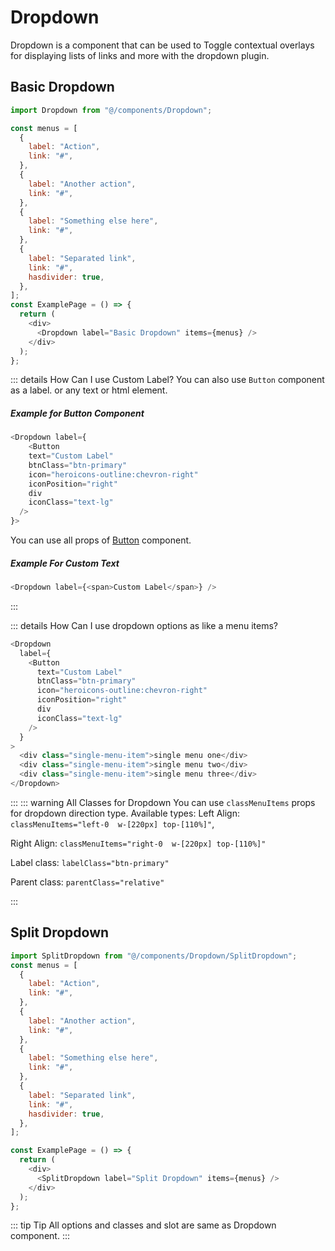 # Dropdown

Dropdown is a component that can be used to Toggle contextual overlays for displaying lists of links and more with the dropdown plugin.

## Basic Dropdown

```js
import Dropdown from "@/components/Dropdown";

const menus = [
  {
    label: "Action",
    link: "#",
  },
  {
    label: "Another action",
    link: "#",
  },
  {
    label: "Something else here",
    link: "#",
  },
  {
    label: "Separated link",
    link: "#",
    hasdivider: true,
  },
];
const ExamplePage = () => {
  return (
    <div>
      <Dropdown label="Basic Dropdown" items={menus} />
    </div>
  );
};
```

::: details How Can I use Custom Label?
You can also use `Button` component as a label. or any text or html element.

##### Example for Button Component

```js
<Dropdown label={
    <Button
    text="Custom Label"
    btnClass="btn-primary"
    icon="heroicons-outline:chevron-right"
    iconPosition="right"
    div
    iconClass="text-lg"
  />
}>
```

You can use all props of [Button](button.html) component.

##### Example For Custom Text

```js
<Dropdown label={<span>Custom Label</span>} />
```

:::

::: details How Can I use dropdown options as like a menu items?

```js
<Dropdown
  label={
    <Button
      text="Custom Label"
      btnClass="btn-primary"
      icon="heroicons-outline:chevron-right"
      iconPosition="right"
      div
      iconClass="text-lg"
    />
  }
>
  <div class="single-menu-item">single menu one</div>
  <div class="single-menu-item">single menu two</div>
  <div class="single-menu-item">single menu three</div>
</Dropdown>
```

:::
::: warning All Classes for Dropdown
You can use `classMenuItems` props for dropdown direction type. Available types: Left Align: `classMenuItems="left-0  w-[220px] top-[110%]"`,

Right Align: `classMenuItems="right-0  w-[220px] top-[110%]"`

Label class: `labelClass="btn-primary"`

Parent class: `parentClass="relative"`

:::

## Split Dropdown

```js
import SplitDropdown from "@/components/Dropdown/SplitDropdown";
const menus = [
  {
    label: "Action",
    link: "#",
  },
  {
    label: "Another action",
    link: "#",
  },
  {
    label: "Something else here",
    link: "#",
  },
  {
    label: "Separated link",
    link: "#",
    hasdivider: true,
  },
];

const ExamplePage = () => {
  return (
    <div>
      <SplitDropdown label="Split Dropdown" items={menus} />
    </div>
  );
};
```

::: tip Tip
All options and classes and slot are same as Dropdown component.
:::

```

```
